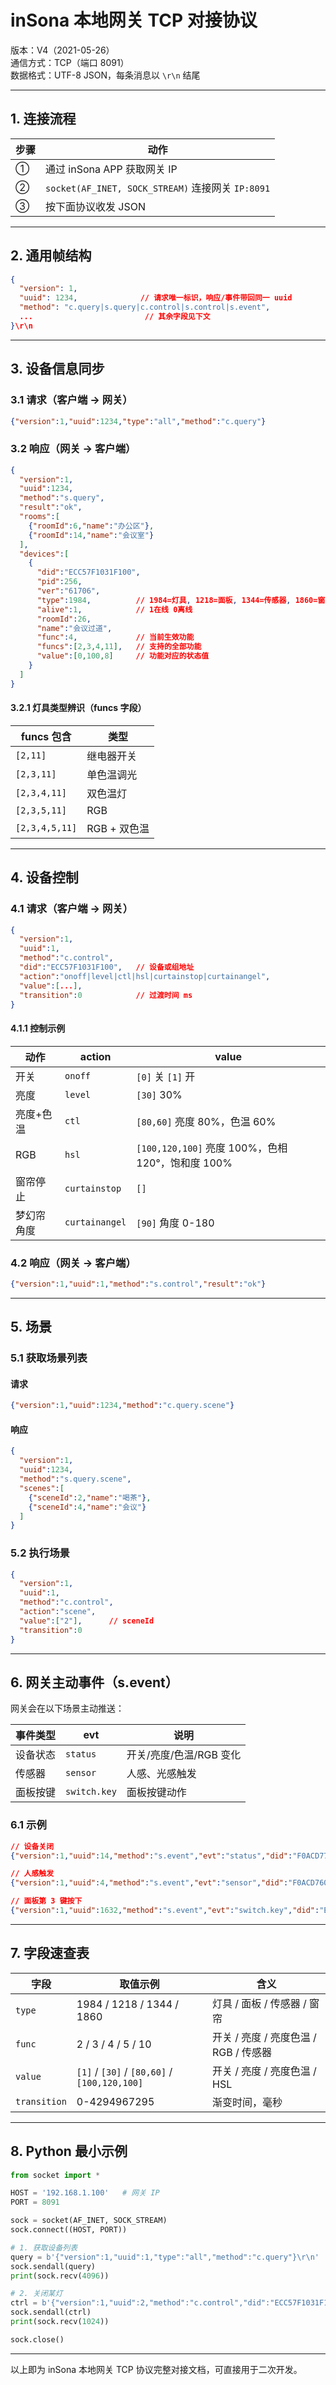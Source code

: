 # inSona 本地网关 TCP 对接协议  
版本：V4（2021-05-26）  
通信方式：TCP（端口 8091）  
数据格式：UTF-8 JSON，每条消息以 `\r\n` 结尾  

---

## 1. 连接流程

| 步骤 | 动作 |
| --- | --- |
| ① | 通过 inSona APP 获取网关 IP |
| ② | `socket(AF_INET, SOCK_STREAM)` 连接网关 `IP:8091` |
| ③ | 按下面协议收发 JSON |

---

## 2. 通用帧结构

```json
{
  "version": 1,
  "uuid": 1234,              // 请求唯一标识，响应/事件带回同一 uuid
  "method": "c.query|s.query|c.control|s.control|s.event",
  ...                         // 其余字段见下文
}\r\n
```

---

## 3. 设备信息同步

### 3.1 请求（客户端 → 网关）

```json
{"version":1,"uuid":1234,"type":"all","method":"c.query"}
```

### 3.2 响应（网关 → 客户端）

```json
{
  "version":1,
  "uuid":1234,
  "method":"s.query",
  "result":"ok",
  "rooms":[
    {"roomId":6,"name":"办公区"},
    {"roomId":14,"name":"会议室"}
  ],
  "devices":[
    {
      "did":"ECC57F1031F100",
      "pid":256,
      "ver":"61706",
      "type":1984,          // 1984=灯具, 1218=面板, 1344=传感器, 1860=窗帘
      "alive":1,            // 1在线 0离线
      "roomId":26,
      "name":"会议过道",
      "func":4,             // 当前生效功能
      "funcs":[2,3,4,11],   // 支持的全部功能
      "value":[0,100,8]     // 功能对应的状态值
    }
  ]
}
```

#### 3.2.1 灯具类型辨识（funcs 字段）

| funcs 包含 | 类型 |
| --- | --- |
| `[2,11]` | 继电器开关 |
| `[2,3,11]` | 单色温调光 |
| `[2,3,4,11]` | 双色温灯 |
| `[2,3,5,11]` | RGB |
| `[2,3,4,5,11]` | RGB + 双色温 |

---

## 4. 设备控制

### 4.1 请求（客户端 → 网关）

```json
{
  "version":1,
  "uuid":1,
  "method":"c.control",
  "did":"ECC57F1031F100",   // 设备或组地址
  "action":"onoff|level|ctl|hsl|curtainstop|curtainangel",
  "value":[...],
  "transition":0            // 过渡时间 ms
}
```

#### 4.1.1 控制示例

| 动作 | action | value |
| --- | --- | --- |
| 开关 | `onoff` | `[0]` 关 `[1]` 开 |
| 亮度 | `level` | `[30]` 30% |
| 亮度+色温 | `ctl` | `[80,60]` 亮度 80%，色温 60% |
| RGB | `hsl` | `[100,120,100]` 亮度 100%，色相 120°，饱和度 100% |
| 窗帘停止 | `curtainstop` | `[]` |
| 梦幻帘角度 | `curtainangel` | `[90]` 角度 0-180 |

### 4.2 响应（网关 → 客户端）

```json
{"version":1,"uuid":1,"method":"s.control","result":"ok"}
```

---

## 5. 场景

### 5.1 获取场景列表

#### 请求
```json
{"version":1,"uuid":1234,"method":"c.query.scene"}
```

#### 响应
```json
{
  "version":1,
  "uuid":1234,
  "method":"s.query.scene",
  "scenes":[
    {"sceneId":2,"name":"喝茶"},
    {"sceneId":4,"name":"会议"}
  ]
}
```

### 5.2 执行场景

```json
{
  "version":1,
  "uuid":1,
  "method":"c.control",
  "action":"scene",
  "value":["2"],      // sceneId
  "transition":0
}
```

---

## 6. 网关主动事件（s.event）

网关会在以下场景主动推送：

| 事件类型 | evt | 说明 |
| --- | --- | --- |
| 设备状态 | `status` | 开关/亮度/色温/RGB 变化 |
| 传感器 | `sensor` | 人感、光感触发 |
| 面板按键 | `switch.key` | 面板按键动作 |

### 6.1 示例

```json
// 设备关闭
{"version":1,"uuid":14,"method":"s.event","evt":"status","did":"F0ACD777770300","func":2,"value":[0]}

// 人感触发
{"version":1,"uuid":4,"method":"s.event","evt":"sensor","did":"F0ACD760002D00","func":10,"value":[1,1]}

// 面板第 3 键按下
{"version":1,"uuid":1632,"method":"s.event","evt":"switch.key","did":"ECC57F108F3BFF","func":9,"value":[3,0]}
```

---

## 7. 字段速查表

| 字段 | 取值示例 | 含义 |
| --- | --- | --- |
| `type` | 1984 / 1218 / 1344 / 1860 | 灯具 / 面板 / 传感器 / 窗帘 |
| `func` | 2 / 3 / 4 / 5 / 10 | 开关 / 亮度 / 亮度色温 / RGB / 传感器 |
| `value` | `[1]` / `[30]` / `[80,60]` / `[100,120,100]` | 开关 / 亮度 / 亮度色温 / HSL |
| `transition` | 0-4294967295 | 渐变时间，毫秒 |

---

## 8. Python 最小示例

```python
from socket import *

HOST = '192.168.1.100'   # 网关 IP
PORT = 8091

sock = socket(AF_INET, SOCK_STREAM)
sock.connect((HOST, PORT))

# 1. 获取设备列表
query = b'{"version":1,"uuid":1,"type":"all","method":"c.query"}\r\n'
sock.sendall(query)
print(sock.recv(4096))

# 2. 关闭某灯
ctrl = b'{"version":1,"uuid":2,"method":"c.control","did":"ECC57F1031F100","action":"onoff","value":[0],"transition":0}\r\n'
sock.sendall(ctrl)
print(sock.recv(1024))

sock.close()
```

---

以上即为 inSona 本地网关 TCP 协议完整对接文档，可直接用于二次开发。
